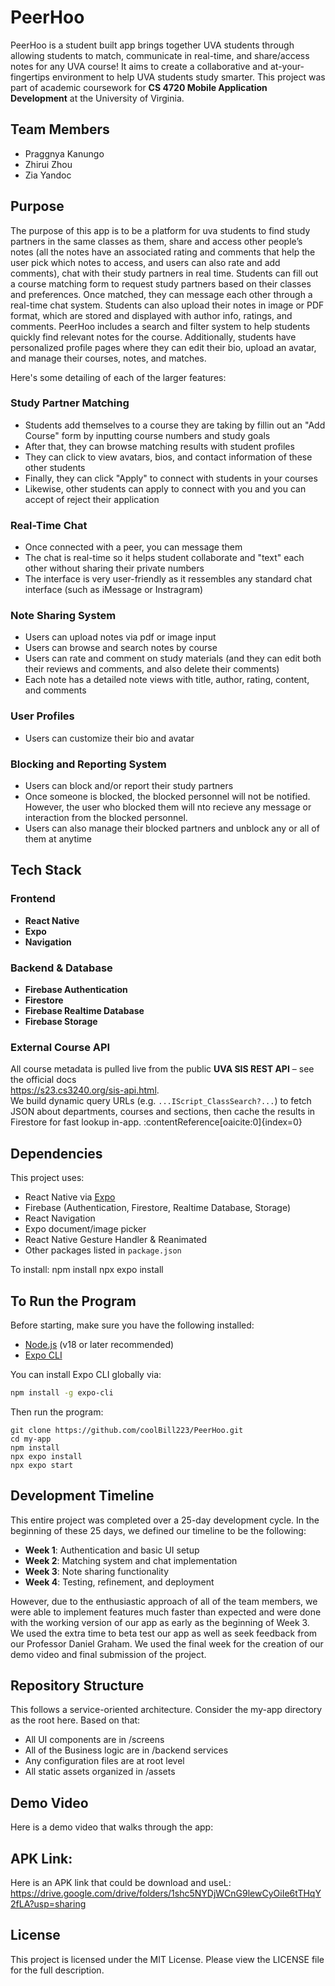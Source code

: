 # PeerHoo

PeerHoo is a student built app brings together UVA students through allowing students to match, communicate in real-time, and share/access notes for any UVA course! It aims to create a collaborative and at-your-fingertips environment to help UVA students study smarter. This project was part of academic coursework for **CS 4720 Mobile Application Development** at the University of Virginia. 

## Team Members
- Praggnya Kanungo 
- Zhirui Zhou 
- Zia Yandoc

## Purpose

The purpose of this app is to be a platform for uva students to find study partners in the same classes as them, share and access other people’s notes (all the notes have an associated rating and comments that help the user pick which notes to access, and users can also rate and add comments), chat with their study partners in real time. Students can fill out a course matching form to request study partners based on their classes and preferences. Once matched, they can message each other through a real-time chat system. Students can also upload their notes in image or PDF format, which are stored and displayed with author info, ratings, and comments. PeerHoo includes a search and filter system to help students quickly find relevant notes for the course. Additionally, students have personalized profile pages where they can edit their bio, upload an avatar, and manage their courses, notes, and matches.

Here's some detailing of each of the larger features:

### Study Partner Matching
- Students add themselves to a course they are taking by fillin out an "Add Course" form by inputting course numbers and study goals
- After that, they can browse matching results with student profiles
- They can click to view avatars, bios, and contact information of these other students
- Finally, they can click "Apply" to connect with students in your courses
- Likewise, other students can apply to connect with you and you can accept of reject their application

### Real-Time Chat
- Once connected with a peer, you can message them
- The chat is real-time so it helps student collaborate and "text" each other without sharing their private numbers
- The interface is very user-friendly as it ressembles any standard chat interface (such as iMessage or Instragram)

### Note Sharing System
- Users can upload notes via pdf or image input
- Users can browse and search notes by course
- Users can rate and comment on study materials (and they can edit both their reviews and comments, and also delete their comments)
- Each note has a detailed note views with title, author, rating, content, and comments

### User Profiles
- Users can customize their bio and avatar

### Blocking and Reporting System
- Users can block and/or report their study partners
- Once someone is blocked, the blocked personnel will not be notified. However, the user who blocked them will nto recieve any message or interaction from the blocked personnel.
- Users can also manage their blocked partners and unblock any or all of them at anytime

## Tech Stack

### Frontend
- **React Native** 
- **Expo** 
- **Navigation** 

### Backend & Database
- **Firebase Authentication** 
- **Firestore** 
- **Firebase Realtime Database** 
- **Firebase Storage** 

### External Course API
All course metadata is pulled live from the public **UVA SIS REST API** – see the official docs  
<https://s23.cs3240.org/sis-api.html>.  
We build dynamic query URLs (e.g. `...IScript_ClassSearch?...`) to fetch JSON about
departments, courses and sections, then cache the results in Firestore for fast lookup in-app. :contentReference[oaicite:0]{index=0}

## Dependencies

This project uses:

- React Native via [Expo](https://expo.dev)
- Firebase (Authentication, Firestore, Realtime Database, Storage)
- React Navigation
- Expo document/image picker
- React Native Gesture Handler & Reanimated
- Other packages listed in `package.json`

To install:
npm install
npx expo install

## To Run the Program

Before starting, make sure you have the following installed:

- [Node.js](https://nodejs.org/) (v18 or later recommended)
- [Expo CLI](https://docs.expo.dev/get-started/installation/)

You can install Expo CLI globally via:

```bash
npm install -g expo-cli
```
Then run the program:
```
git clone https://github.com/coolBill223/PeerHoo.git
cd my-app
npm install
npx expo install
npx expo start
```

## Development Timeline

This entire project was completed over a 25-day development cycle. In the beginning of these 25 days, we defined our timeline to be the following:

- **Week 1**: Authentication and basic UI setup
- **Week 2**: Matching system and chat implementation  
- **Week 3**: Note sharing functionality
- **Week 4**: Testing, refinement, and deployment

However, due to the enthusiastic approach of all of the team members, we were able to implement features much faster than expected and were done with the working version of our app as early as the beginning of Week 3. We used the extra time to beta test our app as well as seek feedback from our Professor Daniel Graham. We used the final week for the creation of our demo video and final submission of the project. 

## Repository Structure
This follows a service-oriented architecture. Consider the my-app directory as the root here. Based on that:

- All UI components are in /screens
- All of the Business logic are in /backend services
- Any configuration files are at root level
- All static assets organized in /assets

## Demo Video

Here is a demo video that walks through the app: 

## APK Link:

Here is an APK link that could be download and useL: https://drive.google.com/drive/folders/1shc5NYDjWCnG9lewCyOiIe6tTHqY2fLA?usp=sharing
## License

This project is licensed under the MIT License. Please view the LICENSE file for the full description.
